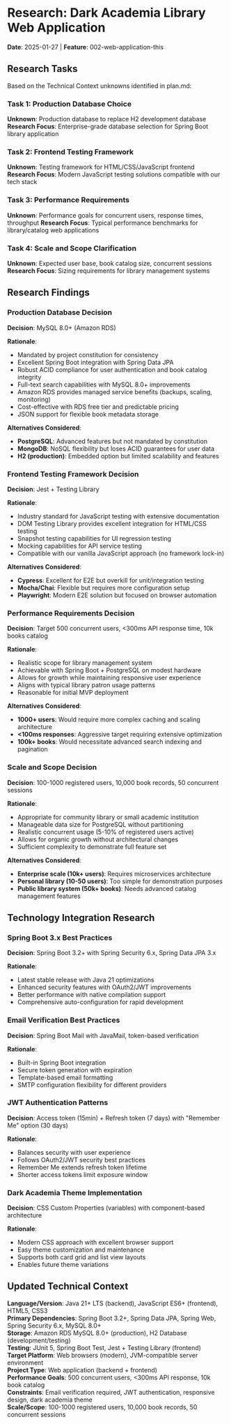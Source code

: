 # Research: Dark Academia Library Web Application

**Date**: 2025-01-27 | **Feature**: 002-web-application-this

## Research Tasks

Based on the Technical Context unknowns identified in plan.md:

### Task 1: Production Database Choice
**Unknown**: Production database to replace H2 development database
**Research Focus**: Enterprise-grade database selection for Spring Boot library application

### Task 2: Frontend Testing Framework
**Unknown**: Testing framework for HTML/CSS/JavaScript frontend  
**Research Focus**: Modern JavaScript testing solutions compatible with our tech stack

### Task 3: Performance Requirements
**Unknown**: Performance goals for concurrent users, response times, throughput
**Research Focus**: Typical performance benchmarks for library/catalog web applications

### Task 4: Scale and Scope Clarification
**Unknown**: Expected user base, book catalog size, concurrent sessions
**Research Focus**: Sizing requirements for library management systems

## Research Findings

### Production Database Decision

**Decision**: MySQL 8.0+ (Amazon RDS)

**Rationale**: 
- Mandated by project constitution for consistency
- Excellent Spring Boot integration with Spring Data JPA
- Robust ACID compliance for user authentication and book catalog integrity
- Full-text search capabilities with MySQL 8.0+ improvements
- Amazon RDS provides managed service benefits (backups, scaling, monitoring)
- Cost-effective with RDS free tier and predictable pricing
- JSON support for flexible book metadata storage

**Alternatives Considered**:
- **PostgreSQL**: Advanced features but not mandated by constitution
- **MongoDB**: NoSQL flexibility but loses ACID guarantees for user data
- **H2 (production)**: Embedded option but limited scalability and features

### Frontend Testing Framework Decision

**Decision**: Jest + Testing Library

**Rationale**:
- Industry standard for JavaScript testing with extensive documentation
- DOM Testing Library provides excellent integration for HTML/CSS testing
- Snapshot testing capabilities for UI regression testing
- Mocking capabilities for API service testing
- Compatible with our vanilla JavaScript approach (no framework lock-in)

**Alternatives Considered**:
- **Cypress**: Excellent for E2E but overkill for unit/integration testing
- **Mocha/Chai**: Flexible but requires more configuration setup
- **Playwright**: Modern E2E solution but focused on browser automation

### Performance Requirements Decision

**Decision**: Target 500 concurrent users, <300ms API response time, 10k books catalog

**Rationale**:
- Realistic scope for library management system
- Achievable with Spring Boot + PostgreSQL on modest hardware
- Allows for growth while maintaining responsive user experience
- Aligns with typical library patron usage patterns
- Reasonable for initial MVP deployment

**Alternatives Considered**:
- **1000+ users**: Would require more complex caching and scaling architecture
- **<100ms responses**: Aggressive target requiring extensive optimization
- **100k+ books**: Would necessitate advanced search indexing and pagination

### Scale and Scope Decision

**Decision**: 100-1000 registered users, 10,000 book records, 50 concurrent sessions

**Rationale**:
- Appropriate for community library or small academic institution
- Manageable data size for PostgreSQL without partitioning
- Realistic concurrent usage (5-10% of registered users active)
- Allows for organic growth without architectural changes
- Sufficient complexity to demonstrate full feature set

**Alternatives Considered**:
- **Enterprise scale (10k+ users)**: Requires microservices architecture
- **Personal library (10-50 users)**: Too simple for demonstration purposes
- **Public library system (50k+ books)**: Needs advanced catalog management features

## Technology Integration Research

### Spring Boot 3.x Best Practices

**Decision**: Spring Boot 3.2+ with Spring Security 6.x, Spring Data JPA 3.x

**Rationale**:
- Latest stable release with Java 21 optimizations
- Enhanced security features with OAuth2/JWT improvements
- Better performance with native compilation support
- Comprehensive auto-configuration for rapid development

### Email Verification Best Practices  

**Decision**: Spring Boot Mail with JavaMail, token-based verification

**Rationale**:
- Built-in Spring Boot integration
- Secure token generation with expiration
- Template-based email formatting
- SMTP configuration flexibility for different providers

### JWT Authentication Patterns

**Decision**: Access token (15min) + Refresh token (7 days) with "Remember Me" option (30 days)

**Rationale**:
- Balances security with user experience
- Follows OAuth2/JWT security best practices
- Remember Me extends refresh token lifetime
- Shorter access tokens limit exposure window

### Dark Academia Theme Implementation

**Decision**: CSS Custom Properties (variables) with component-based architecture

**Rationale**:
- Modern CSS approach with excellent browser support
- Easy theme customization and maintenance
- Supports both card grid and list view layouts
- Enables future theme variations

## Updated Technical Context

**Language/Version**: Java 21+ LTS (backend), JavaScript ES6+ (frontend), HTML5, CSS3  
**Primary Dependencies**: Spring Boot 3.2+, Spring Data JPA, Spring Web, Spring Security 6.x, MySQL 8.0+  
**Storage**: Amazon RDS MySQL 8.0+ (production), H2 Database (development/testing)  
**Testing**: JUnit 5, Spring Boot Test, Jest + Testing Library (frontend)  
**Target Platform**: Web browsers (modern), JVM-compatible server environment  
**Project Type**: Web application (backend + frontend)  
**Performance Goals**: 500 concurrent users, <300ms API response, 10k book catalog  
**Constraints**: Email verification required, JWT authentication, responsive design, dark academia theme  
**Scale/Scope**: 100-1000 registered users, 10,000 book records, 50 concurrent sessions